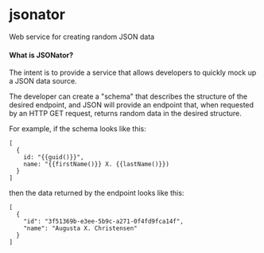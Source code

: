 jsonator
========

Web service for creating random JSON data


#### What is JSONator?

The intent is to provide a service that allows developers to quickly mock up a JSON data source.

The developer can create a "schema" that describes the structure of the desired endpoint, and JSON will provide an
endpoint that, when requested by an HTTP GET request, returns random data in the desired structure.

For example, if the schema looks like this:

```
[
  {
    id: "{{guid()}}",
    name: "{{firstName()}} X. {{lastName()}})
  }
]
```

then the data returned by the endpoint looks like this:

```
[
  {
    "id": "3f51369b-e3ee-5b9c-a271-0f4fd9fca14f",
    "name": "Augusta X. Christensen"
  }
]
```
